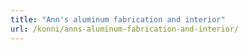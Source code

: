 ```yaml
---
title: "Ann's aluminum fabrication and interior"
url: /konni/anns-aluminum-fabrication-and-interior/
---
```


